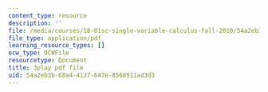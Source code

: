 ```yaml
---
content_type: resource
description: ''
file: /media/courses/18-01sc-single-variable-calculus-fall-2010/54a2eb3b68a44137647e8568911ad3d3_2_7htv5eviM.pdf
file_type: application/pdf
learning_resource_types: []
ocw_type: OCWFile
resourcetype: Document
title: 3play pdf file
uid: 54a2eb3b-68a4-4137-647e-8568911ad3d3
---
```

